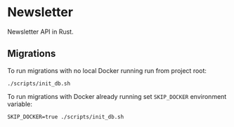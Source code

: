 # Newsletter

Newsletter API in Rust.

## Migrations

To run migrations with no local Docker running run from project root:

```shell
./scripts/init_db.sh
```

To run migrations with Docker already running set `SKIP_DOCKER` environment variable:

```shell
SKIP_DOCKER=true ./scripts/init_db.sh
```

